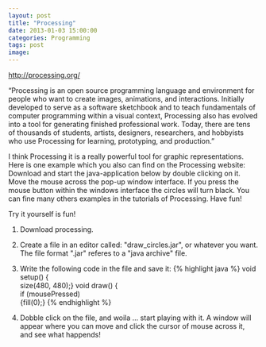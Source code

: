 ```yaml
---
layout: post
title: "Processing"
date: 2013-01-03 15:00:00
categories: Programming
tags: post
image:
---
```


http://processing.org/

“Processing is an open source programming language and environment for people who want to create images, animations, and interactions. Initially developed to serve as a software sketchbook and to teach fundamentals of computer programming within a visual context, Processing also has evolved into a tool for generating finished professional work. Today, there are tens of thousands of students, artists, designers, researchers, and hobbyists who use Processing for learning, prototyping, and production.”

I think Processing it is a really powerful tool for graphic representations. Here is one example which you also can find on the Processing website: Download and start the java-application below by double clicking on it. Move the mouse across the pop-up window interface. If you press the mouse button within the windows interface the circles will turn black. You can fine many others examples in the tutorials of Processing. Have fun!

Try it yourself is fun!

1. Download processing.

2. Create a file in an editor called: "draw_circles.jar", or whatever you want. The file format ".jar" referes to a "java archive" file.

3. Write the following code in the file and save it:
{% highlight java %}
void setup() {  
size(480, 480);} 
void draw() {  
if (mousePressed)  
{fill(0);}
{% endhighlight %}

3. Dobble click on the file, and woila ... start playing with it. A window will appear where you can move and click the cursor of mouse across it, and see what happends!
